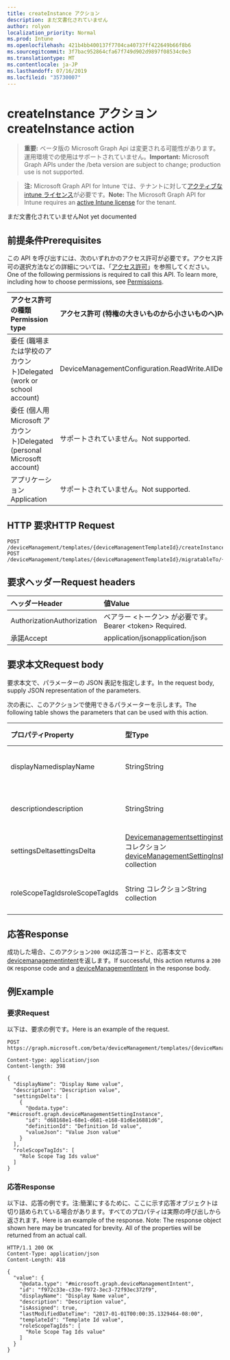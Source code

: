 ```yaml
---
title: createInstance アクション
description: まだ文書化されていません
author: rolyon
localization_priority: Normal
ms.prod: Intune
ms.openlocfilehash: 421b4bb400137f7704ca40737ff422649b66f8b6
ms.sourcegitcommit: 3f7bac952864cfa67f749d902d9897f08534c0e3
ms.translationtype: MT
ms.contentlocale: ja-JP
ms.lasthandoff: 07/16/2019
ms.locfileid: "35730007"
---
```

# <a name="createinstance-action"></a><span data-ttu-id="7165c-103">createInstance アクション</span><span class="sxs-lookup"><span data-stu-id="7165c-103">createInstance action</span></span>

> <span data-ttu-id="7165c-104">**重要:** ベータ版の Microsoft Graph Api は変更される可能性があります。運用環境での使用はサポートされていません。</span><span class="sxs-lookup"><span data-stu-id="7165c-104">**Important:** Microsoft Graph APIs under the /beta version are subject to change; production use is not supported.</span></span>

> <span data-ttu-id="7165c-105">**注:** Microsoft Graph API for Intune では、テナントに対して[アクティブな intune ライセンス](https://go.microsoft.com/fwlink/?linkid=839381)が必要です。</span><span class="sxs-lookup"><span data-stu-id="7165c-105">**Note:** The Microsoft Graph API for Intune requires an [active Intune license](https://go.microsoft.com/fwlink/?linkid=839381) for the tenant.</span></span>

<span data-ttu-id="7165c-106">まだ文書化されていません</span><span class="sxs-lookup"><span data-stu-id="7165c-106">Not yet documented</span></span>

## <a name="prerequisites"></a><span data-ttu-id="7165c-107">前提条件</span><span class="sxs-lookup"><span data-stu-id="7165c-107">Prerequisites</span></span>
<span data-ttu-id="7165c-p101">この API を呼び出すには、次のいずれかのアクセス許可が必要です。アクセス許可の選択方法などの詳細については、「[アクセス許可](/graph/permissions-reference)」を参照してください。</span><span class="sxs-lookup"><span data-stu-id="7165c-p101">One of the following permissions is required to call this API. To learn more, including how to choose permissions, see [Permissions](/graph/permissions-reference).</span></span>

|<span data-ttu-id="7165c-110">アクセス許可の種類</span><span class="sxs-lookup"><span data-stu-id="7165c-110">Permission type</span></span>|<span data-ttu-id="7165c-111">アクセス許可 (特権の大きいものから小さいものへ)</span><span class="sxs-lookup"><span data-stu-id="7165c-111">Permissions (from most to least privileged)</span></span>|
|:---|:---|
|<span data-ttu-id="7165c-112">委任 (職場または学校のアカウント)</span><span class="sxs-lookup"><span data-stu-id="7165c-112">Delegated (work or school account)</span></span>|<span data-ttu-id="7165c-113">DeviceManagementConfiguration.ReadWrite.All</span><span class="sxs-lookup"><span data-stu-id="7165c-113">DeviceManagementConfiguration.ReadWrite.All</span></span>|
|<span data-ttu-id="7165c-114">委任 (個人用 Microsoft アカウント)</span><span class="sxs-lookup"><span data-stu-id="7165c-114">Delegated (personal Microsoft account)</span></span>|<span data-ttu-id="7165c-115">サポートされていません。</span><span class="sxs-lookup"><span data-stu-id="7165c-115">Not supported.</span></span>|
|<span data-ttu-id="7165c-116">アプリケーション</span><span class="sxs-lookup"><span data-stu-id="7165c-116">Application</span></span>|<span data-ttu-id="7165c-117">サポートされていません。</span><span class="sxs-lookup"><span data-stu-id="7165c-117">Not supported.</span></span>|

## <a name="http-request"></a><span data-ttu-id="7165c-118">HTTP 要求</span><span class="sxs-lookup"><span data-stu-id="7165c-118">HTTP Request</span></span>
<!-- {
  "blockType": "ignored"
}
-->
``` http
POST /deviceManagement/templates/{deviceManagementTemplateId}/createInstance
POST /deviceManagement/templates/{deviceManagementTemplateId}/migratableTo/{deviceManagementTemplateId}/createInstance
```

## <a name="request-headers"></a><span data-ttu-id="7165c-119">要求ヘッダー</span><span class="sxs-lookup"><span data-stu-id="7165c-119">Request headers</span></span>
|<span data-ttu-id="7165c-120">ヘッダー</span><span class="sxs-lookup"><span data-stu-id="7165c-120">Header</span></span>|<span data-ttu-id="7165c-121">値</span><span class="sxs-lookup"><span data-stu-id="7165c-121">Value</span></span>|
|:---|:---|
|<span data-ttu-id="7165c-122">Authorization</span><span class="sxs-lookup"><span data-stu-id="7165c-122">Authorization</span></span>|<span data-ttu-id="7165c-123">ベアラー &lt;トークン&gt; が必要です。</span><span class="sxs-lookup"><span data-stu-id="7165c-123">Bearer &lt;token&gt; Required.</span></span>|
|<span data-ttu-id="7165c-124">承諾</span><span class="sxs-lookup"><span data-stu-id="7165c-124">Accept</span></span>|<span data-ttu-id="7165c-125">application/json</span><span class="sxs-lookup"><span data-stu-id="7165c-125">application/json</span></span>|

## <a name="request-body"></a><span data-ttu-id="7165c-126">要求本文</span><span class="sxs-lookup"><span data-stu-id="7165c-126">Request body</span></span>
<span data-ttu-id="7165c-127">要求本文で、パラメーターの JSON 表記を指定します。</span><span class="sxs-lookup"><span data-stu-id="7165c-127">In the request body, supply JSON representation of the parameters.</span></span>

<span data-ttu-id="7165c-128">次の表に、このアクションで使用できるパラメーターを示します。</span><span class="sxs-lookup"><span data-stu-id="7165c-128">The following table shows the parameters that can be used with this action.</span></span>

|<span data-ttu-id="7165c-129">プロパティ</span><span class="sxs-lookup"><span data-stu-id="7165c-129">Property</span></span>|<span data-ttu-id="7165c-130">型</span><span class="sxs-lookup"><span data-stu-id="7165c-130">Type</span></span>|<span data-ttu-id="7165c-131">説明</span><span class="sxs-lookup"><span data-stu-id="7165c-131">Description</span></span>|
|:---|:---|:---|
|<span data-ttu-id="7165c-132">displayName</span><span class="sxs-lookup"><span data-stu-id="7165c-132">displayName</span></span>|<span data-ttu-id="7165c-133">String</span><span class="sxs-lookup"><span data-stu-id="7165c-133">String</span></span>|<span data-ttu-id="7165c-134">まだ文書化されていません</span><span class="sxs-lookup"><span data-stu-id="7165c-134">Not yet documented</span></span>|
|<span data-ttu-id="7165c-135">description</span><span class="sxs-lookup"><span data-stu-id="7165c-135">description</span></span>|<span data-ttu-id="7165c-136">String</span><span class="sxs-lookup"><span data-stu-id="7165c-136">String</span></span>|<span data-ttu-id="7165c-137">まだ文書化されていません</span><span class="sxs-lookup"><span data-stu-id="7165c-137">Not yet documented</span></span>|
|<span data-ttu-id="7165c-138">settingsDelta</span><span class="sxs-lookup"><span data-stu-id="7165c-138">settingsDelta</span></span>|<span data-ttu-id="7165c-139">[Devicemanagementsettinginstance](../resources/intune-deviceintent-devicemanagementsettinginstance.md)コレクション</span><span class="sxs-lookup"><span data-stu-id="7165c-139">[deviceManagementSettingInstance](../resources/intune-deviceintent-devicemanagementsettinginstance.md) collection</span></span>|<span data-ttu-id="7165c-140">まだ文書化されていません</span><span class="sxs-lookup"><span data-stu-id="7165c-140">Not yet documented</span></span>|
|<span data-ttu-id="7165c-141">roleScopeTagIds</span><span class="sxs-lookup"><span data-stu-id="7165c-141">roleScopeTagIds</span></span>|<span data-ttu-id="7165c-142">String コレクション</span><span class="sxs-lookup"><span data-stu-id="7165c-142">String collection</span></span>|<span data-ttu-id="7165c-143">まだ文書化されていません</span><span class="sxs-lookup"><span data-stu-id="7165c-143">Not yet documented</span></span>|



## <a name="response"></a><span data-ttu-id="7165c-144">応答</span><span class="sxs-lookup"><span data-stu-id="7165c-144">Response</span></span>
<span data-ttu-id="7165c-145">成功した場合、このアクション`200 OK`は応答コードと、応答本文で[devicemanagementintent](../resources/intune-deviceintent-devicemanagementintent.md)を返します。</span><span class="sxs-lookup"><span data-stu-id="7165c-145">If successful, this action returns a `200 OK` response code and a [deviceManagementIntent](../resources/intune-deviceintent-devicemanagementintent.md) in the response body.</span></span>

## <a name="example"></a><span data-ttu-id="7165c-146">例</span><span class="sxs-lookup"><span data-stu-id="7165c-146">Example</span></span>

### <a name="request"></a><span data-ttu-id="7165c-147">要求</span><span class="sxs-lookup"><span data-stu-id="7165c-147">Request</span></span>
<span data-ttu-id="7165c-148">以下は、要求の例です。</span><span class="sxs-lookup"><span data-stu-id="7165c-148">Here is an example of the request.</span></span>
``` http
POST https://graph.microsoft.com/beta/deviceManagement/templates/{deviceManagementTemplateId}/createInstance

Content-type: application/json
Content-length: 398

{
  "displayName": "Display Name value",
  "description": "Description value",
  "settingsDelta": [
    {
      "@odata.type": "#microsoft.graph.deviceManagementSettingInstance",
      "id": "d68168e1-68e1-d681-e168-81d6e16881d6",
      "definitionId": "Definition Id value",
      "valueJson": "Value Json value"
    }
  ],
  "roleScopeTagIds": [
    "Role Scope Tag Ids value"
  ]
}
```

### <a name="response"></a><span data-ttu-id="7165c-149">応答</span><span class="sxs-lookup"><span data-stu-id="7165c-149">Response</span></span>
<span data-ttu-id="7165c-p102">以下は、応答の例です。注:簡潔にするために、ここに示す応答オブジェクトは切り詰められている場合があります。すべてのプロパティは実際の呼び出しから返されます。</span><span class="sxs-lookup"><span data-stu-id="7165c-p102">Here is an example of the response. Note: The response object shown here may be truncated for brevity. All of the properties will be returned from an actual call.</span></span>
``` http
HTTP/1.1 200 OK
Content-Type: application/json
Content-Length: 418

{
  "value": {
    "@odata.type": "#microsoft.graph.deviceManagementIntent",
    "id": "f972c33e-c33e-f972-3ec3-72f93ec372f9",
    "displayName": "Display Name value",
    "description": "Description value",
    "isAssigned": true,
    "lastModifiedDateTime": "2017-01-01T00:00:35.1329464-08:00",
    "templateId": "Template Id value",
    "roleScopeTagIds": [
      "Role Scope Tag Ids value"
    ]
  }
}
```





